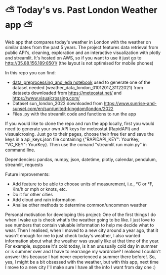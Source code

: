 # :partly_sunny: Today's vs. Past London Weather app :partly_sunny:

Web app that compares today's weather in London with the weather on similar dates from the past 5 years. The project features data retrieval from public API's, cleaning, exploration and an interactive visualization with plotly and streamlit. It's hosted on AWS, so if you want to use it just go to http://35.88.156.189:8501/ (the layout is not optimised for mobile phones)

In this repo you can find:
- [data_preprocessing_and_eda notebook](https://github.com/sofianieva/weather_app/blob/main/data_preprocessing_and_eda.ipynb) used to generate one of the dataset needed (weather_data_london_01012017_31122021) from datasets downloaded from https://meteostat.net/ and https://www.visualcrossing.com/  
- Dataset sun_london_2022 downloaded from https://www.sunrise-and-sunset.com/en/sun/united-kingdom/london/2022
- Files .py with the streamlit code and functions to run the app

If you would like to clone the repo and run the app locally, first you would need to generate your own API keys for meteostat (RapidAPI) and vissualcrosing. Just go to their pages, choose their free tier and save the keys in a api_keys.json file containing {"RAPIDAPI_KEY": YourKey, "VC_KEY": YourKey}. Then use the comand "streamlit run main.py" in command line.

Dependencies: pandas, numpy, json, datetime, plotly, calendar, pendulum, streamlit, requests

Future improvements:
- Add feature to be able to choose units of measurement, i.e., °C or °F, Km/h or mph or knots, etc.
- Do it for other cities 
- Add cloud and rain information
- Analise other methods to determine common/uncommon weather

Personal motivation for developing this project: One of the first things I do when I wake up is check what's the weather going to be like. I just love to see numbers that contain valuable information to help me decide what to wear. Then I realised, when I moved to a new city around a year ago, that it wasn't enough for me to just check today's weather, I also wanted information about what the weather was usually like at that time of the year. For example, suppose it's cold today, is it an unusually cold day in summer or is summer over and I have to rearrange my wardrobe? I realised I couldn't answer this because I had never experienced a summer there before!. So, yes, I might be a bit obsessed with the weather, but with this app, next time I move to a new city I'll make sure I have all the info I want from day one :)
